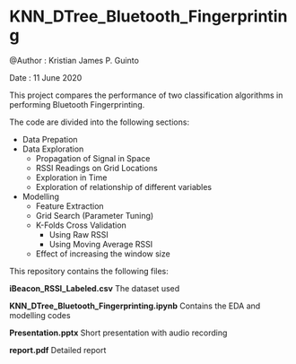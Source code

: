 # KNN_DTree_Bluetooth_Fingerprinting

@Author : Kristian James P. Guinto

Date    : 11 June 2020

This project compares the performance of two classification algorithms in performing Bluetooth Fingerprinting. 

The code are divided into the following sections:
* Data Prepation
* Data Exploration
     * Propagation of Signal in Space
     * RSSI Readings on Grid Locations
     * Exploration in Time
     * Exploration of relationship of different variables
* Modelling
     * Feature Extraction
     * Grid Search (Parameter Tuning)
     * K-Folds Cross Validation
          * Using Raw RSSI
          * Using Moving Average RSSI
     * Effect of increasing the window size

This repository contains the following files:

**iBeacon_RSSI_Labeled.csv** The dataset used

**KNN_DTree_Bluetooth_Fingerprinting.ipynb** Contains the EDA and modelling codes

**Presentation.pptx** Short presentation with audio recording

**report.pdf** Detailed report



